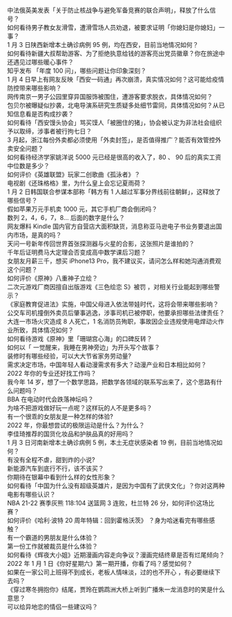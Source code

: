 中法俄英美发表「关于防止核战争与避免军备竞赛的联合声明」，释放了什么信号？  
如何看待男子教女友滑雪，遭滑雪场人员劝退，被要求证明「你媳妇是你媳妇」一事？  
1 月 3 日陕西新增本土确诊病例 95 例，均在西安，目前当地情况如何？  
如何看待新疆大叔帮助游客、为了拒绝执意给钱的游客亮出党员徽章？你在旅途中还遇见过哪些暖心事件？  
知乎发布 「年度 100 问」，哪些问题让你印象深刻？  
1 月 4 日早上有网友反映「西安一码通」再次崩溃，真实情况如何？这可能给疫情防控带来哪些影响？  
网传南京一男子公园里穿异国服饰被围住，遭游客要求脱衣，具体情况如何？  
包贝尔被曝疑似抄袭，北电导演系研究生质疑多处细节雷同，具体情况如何？从已知信息看是否构成抄袭？  
如何看待「西安馒头协会」骂买馍人「被圈住的猪」，协会被认定为非法社会组织予以取缔，涉事者被行拘七日？  
3 月起，浙江每份外卖都必须使用「外卖封签」，是否值得推广？能否有效管控外卖安全问题？  
如何看待经济学家姚洋说 5000 元已经是很高的收入了，80 、 90 后的真实工资中位数是多少？  
如何评价《英雄联盟》玩家二创歌曲《孤泳者》？  
电视剧《还珠格格》里，为什么皇上会忘记夏雨荷？  
1 月 2 日韩国联合参谋本部称「韩方有 1 人越过军事分界线前往朝鲜」，这释放了哪些信号？  
假如苹果万元手机卖 1000 元，其它手机厂商会倒闭吗？  
数列 2，4，6，7，8… 后面的数字是什么？  
网友爆料 Kindle 国内官方自营店大面积缺货，消息称亚马逊电子书业务要退出国内市场，是真的吗？  
天问一号新年传回世界首张探测器与火星的合影，这张照片是谁拍的？  
千年后证明费马大定理会否变成高中数学课后习题？  
女朋友月薪三千，想买 iPhone13 Pro，我不建议买，请问怎么样和她沟通消费观这个问题？  
如何评价《原神》八重神子立绘？  
二次元游戏厂商因擅自出版游戏《三色绘恋 S》被罚 ，对相关行业能起到哪些警示？  
《家庭教育促进法》实施，中国父母进入依法带娃时代，这将会带来哪些影响？  
公交车司机撞倒外卖员后肇事逃逸，涉事司机已被停职，他要承担哪些法律责任？  
大连一市场火灾造成 8 人死亡，1 名消防员殉职，事故因企业违规使用电焊动火作业所致，具体情况如何？  
如何看待游戏《原神》里「珊瑚宫心海」的口碑反转？  
如何以「 一觉醒来，我睡在男神旁边」为开头写个故事？  
装修时有哪些经验，可以大大节省家务劳动量?  
需求决定市场，中国年轻人看动漫需求有多大？动漫产业和日本相比如何？  
2022 年你的专业还好找工作吗？  
我今年 14 岁，想了一个数学思路，把数学各领域的联系写出来了，这个思路有什么问题吗？  
BBA 在电动时代会跌落神坛吗？  
为啥不把游戏做好玩一点呢？这样玩的人不是更多吗？  
有一个很乖的女朋友是一种怎样的体验?  
2022 年，你最想尝试的极限运动是什么？为什么？  
李佳琦推荐的国货化妆品和护肤品真的好用吗？  
1 月 3 日河南新增本土确诊病例 5 例，本土无症状感染者 19 例，目前当地情况如何？  
有没有全程不虐，甜到炸的小说?  
新能源汽车到底行不行，该不该买？  
你期待在银幕中看到什么样的女性形象？  
如何看待「中国为什么没有超级英雄片，是因为中国有了武侠文化」？你对这两种电影有哪些认识？  
NBA 21-22 赛季灰熊 118:104 送篮网 3 连败，杜兰特 26 分，如何评价这场比赛？  
如何评价《哈利·波特 20 周年特辑：回到霍格沃茨》 ？身为哈迷看完有哪些感触？  
有一个霸道的男朋友是什么体验？  
第一份工作就被裁员是什么体验？  
如何看待《辉夜大小姐》近期漫画内容走向争议？漫画完结终章是否有烂尾倾向？  
2022 年 1 月 1 日《你好星期六》第一期开播，你看了吗？感觉如何？  
如果在一家公司上班得不到成长，老板人情味淡，过的也不开心 ，有必要继续下去吗？  
《穿过寒冬拥抱你》结尾，贾玲在鹦鹉洲大桥上听到广播朱一龙消息时的笑是什么意思？  
可以给异地恋的情侣一些建议吗？  
